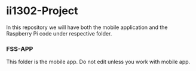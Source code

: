 # ii1302-Project

In this repository we will have both the mobile application and the Raspberry Pi code under respective folder.

### FSS-APP

This folder is the mobile app. Do not edit unless you work with mobile app.
